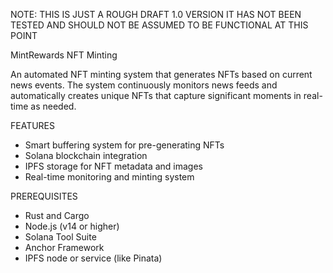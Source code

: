 NOTE: THIS IS JUST A ROUGH DRAFT 1.0 VERSION IT HAS NOT BEEN TESTED AND SHOULD NOT BE ASSUMED TO BE FUNCTIONAL AT THIS POINT

MintRewards NFT Minting

An automated NFT minting system that generates NFTs based on current news events. The system continuously monitors news feeds and automatically creates unique NFTs that capture significant moments in real-time as needed.

FEATURES

* Smart buffering system for pre-generating NFTs
* Solana blockchain integration
* IPFS storage for NFT metadata and images
* Real-time monitoring and minting system

PREREQUISITES

* Rust and Cargo
* Node.js (v14 or higher)
* Solana Tool Suite
* Anchor Framework
* IPFS node or service (like Pinata)
